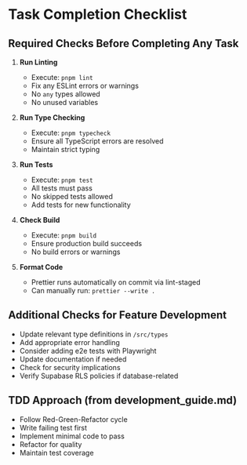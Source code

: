 # Task Completion Checklist

## Required Checks Before Completing Any Task

1. **Run Linting**
   - Execute: `pnpm lint`
   - Fix any ESLint errors or warnings
   - No `any` types allowed
   - No unused variables

2. **Run Type Checking**
   - Execute: `pnpm typecheck`
   - Ensure all TypeScript errors are resolved
   - Maintain strict typing

3. **Run Tests**
   - Execute: `pnpm test`
   - All tests must pass
   - No skipped tests allowed
   - Add tests for new functionality

4. **Check Build**
   - Execute: `pnpm build`
   - Ensure production build succeeds
   - No build errors or warnings

5. **Format Code**
   - Prettier runs automatically on commit via lint-staged
   - Can manually run: `prettier --write .`

## Additional Checks for Feature Development

- Update relevant type definitions in `/src/types`
- Add appropriate error handling
- Consider adding e2e tests with Playwright
- Update documentation if needed
- Check for security implications
- Verify Supabase RLS policies if database-related

## TDD Approach (from development_guide.md)

- Follow Red-Green-Refactor cycle
- Write failing test first
- Implement minimal code to pass
- Refactor for quality
- Maintain test coverage
